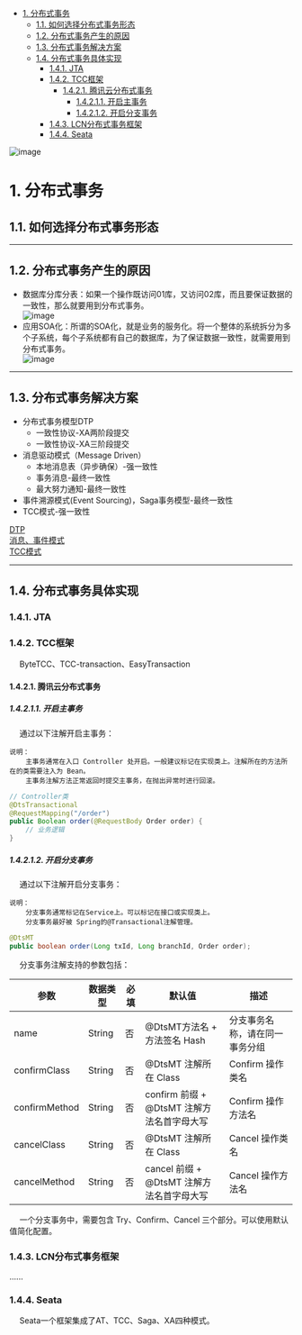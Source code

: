 
<!-- TOC -->

- [1. 分布式事务](#1-分布式事务)
    - [1.1. 如何选择分布式事务形态](#11-如何选择分布式事务形态)
    - [1.2. 分布式事务产生的原因](#12-分布式事务产生的原因)
    - [1.3. 分布式事务解决方案](#13-分布式事务解决方案)
    - [1.4. 分布式事务具体实现](#14-分布式事务具体实现)
        - [1.4.1. JTA](#141-jta)
        - [1.4.2. TCC框架](#142-tcc框架)
            - [1.4.2.1. 腾讯云分布式事务](#1421-腾讯云分布式事务)
                - [1.4.2.1.1. 开启主事务](#14211-开启主事务)
                - [1.4.2.1.2. 开启分支事务](#14212-开启分支事务)
        - [1.4.3. LCN分布式事务框架](#143-lcn分布式事务框架)
        - [1.4.4. Seata](#144-seata)

<!-- /TOC -->


<!-- 


-->

<!--
~～～～～～～～～～～～～～～～～～～～～～～～～～～～～～～～～～～～～～～～～～～
https://mp.weixin.qq.com/s?__biz=MzI5ODQ2MzI3NQ==&mid=2247487531&idx=1&sn=b3fbc4dee7cea4a78db062a4a656afdf&chksm=eca4296fdbd3a079a8e328ec7946ced7d1f94c0f105463743a8bee569bae6da00bf2133c3e1a&mpshare=1&scene=1&srcid=&sharer_sharetime=1564202929646&sharer_shareid=b256218ead787d58e0b58614a973d00d&key=ecc4386bb884a7b134f7967009b30d8850e84095233bdb465a9d85c893c9d20f24ac5d5c020310846ccee37aa2e8173504c6cfc1df58512d821d0e4576cf5551069f7159d6583c1ffafa2c3922d85c13&ascene=1&uin=MTE1MTYxNzY2MQ%3D%3D&devicetype=Windows+10&version=62060834&lang=zh_CN&pass_ticket=FpawTdCfFbNulIqKIET55TinFCVk8qXp4EKE58T1l6zm9idpTXvh4%2BicV3hbPZAB
~~
-->



![image](https://gitee.com/wt1814/pic-host/raw/master/images/microService/problems/problem-33.png)  

# 1. 分布式事务  

## 1.1. 如何选择分布式事务形态

<!--
https://www.cnblogs.com/Joy-Hu/p/10766350.html

-->


------

## 1.2. 分布式事务产生的原因  
* 数据库分库分表：如果一个操作既访问01库，又访问02库，而且要保证数据的一致性，那么就要用到分布式事务。  
![image](https://gitee.com/wt1814/pic-host/raw/master/images/microService/problems/problem-1.png)  
* 应用SOA化：所谓的SOA化，就是业务的服务化。将一个整体的系统拆分为多个子系统，每个子系统都有自己的数据库，为了保证数据一致性，就需要用到分布式事务。  
![image](https://gitee.com/wt1814/pic-host/raw/master/images/microService/problems/problem-2.png)  

----
## 1.3. 分布式事务解决方案  

* 分布式事务模型DTP   
    * 一致性协议-XA两阶段提交
    * 一致性协议-XA三阶段提交
* 消息驱动模式（Message Driven）
    * 本地消息表（异步确保）-强一致性
    * 事务消息-最终一致性
    * 最大努力通知-最终一致性
* 事件溯源模式(Event Sourcing)，Saga事务模型-最终一致性 
* TCC模式-强一致性

[DTP](/docs/microService/thinking/分布式事务-1.md)    
[消息、事件模式](/docs/microService/thinking/分布式事务-2.md)   
[TCC模式](/docs/microService/thinking/分布式事务-3.md)   

---
## 1.4. 分布式事务具体实现  
### 1.4.1. JTA  

### 1.4.2. TCC框架  
&emsp; ByteTCC、TCC-transaction、EasyTransaction  

#### 1.4.2.1. 腾讯云分布式事务  
<!-- https://cloud.tencent.com/document/product/649/43559-->

##### 1.4.2.1.1. 开启主事务  
&emsp; 通过以下注解开启主事务：  

    说明：
        主事务通常在入口 Controller 处开启。一般建议标记在实现类上。注解所在的方法所在的类需要注入为 Bean。
        主事务注解方法正常返回时提交主事务，在抛出异常时进行回滚。

```java
// Controller类
@DtsTransactional
@RequestMapping("/order")
public Boolean order(@RequestBody Order order) {
    // 业务逻辑
}
```

##### 1.4.2.1.2. 开启分支事务  
&emsp; 通过以下注解开启分支事务：  

    说明：
        分支事务通常标记在Service上。可以标记在接口或实现类上。
        分支事务最好被 Spring的@Transactional注解管理。

```java
@DtsMT
public boolean order(Long txId, Long branchId, Order order);
```
&emsp; 分支事务注解支持的参数包括：  

|参数 	|数据类型 	|必填 	|默认值 	|描述|
|---|---|---|---|---|
|name 	|String| 	否 	|@DtsMT方法名 + 方法签名 Hash |	分支事务名称，请在同一事务分组|
|confirmClass |	String |	否| 	@DtsMT 注解所在 Class 	|Confirm 操作类名|
|confirmMethod |	String |	否 |	confirm 前缀 + @DtsMT 注解方法名首字母大写 |	Confirm 操作方法名|
|cancelClass 	|String |	否 |	@DtsMT 注解所在 Class |	Cancel 操作类名|
|cancelMethod |	String |	否 |	cancel 前缀 + @DtsMT 注解方法名首字母大写 |	Cancel 操作方法名|

&emsp; 一个分支事务中，需要包含 Try、Confirm、Cancel 三个部分。可以使用默认值简化配置。  


### 1.4.3. LCN分布式事务框架  
......

### 1.4.4. Seata  
<!-- 
https://seata.io/zh-cn/docs/overview/what-is-seata.html
-->
&emsp; Seata一个框架集成了AT、TCC、Saga、XA四种模式。  



